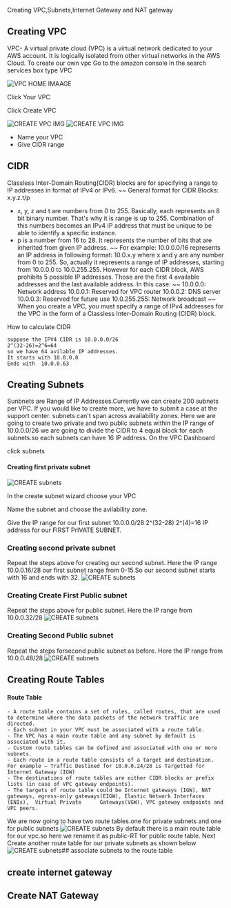 Creating VPC,Subnets,Internet Gateway and NAT gateway

## Creating VPC
VPC- A virtual private cloud (VPC) is a virtual network dedicated to your AWS account. It is logically isolated from other virtual networks in the AWS Cloud.
To create our own vpc
Go to the amazon console
In the search services box  type VPC

![VPC HOME IMAAGE](docs/images/vpc/VPC_home.png)

Click Your VPC

Click Create VPC

![CREATE VPC IMG](docs/images/vpc/create_vpc.png)
![CREATE VPC IMG](docs/images/vpc/create_vpc_wizard.png)
- Name your VPC
- Give CIDR range
## CIDR
Classless Inter-Domain Routing(CIDR) blocks are for specifying a range to IP addresses in format of IPv4 or IPv6.
~~
General format for CIDR Blocks: x.y.z.t/p
- x, y, z and t are numbers from 0 to 255. Basically, each represents an 8 bit binary number. That's why it is range is up to 255. Combination of this numbers becomes an IPv4 IP address that must be unique to be able to identify a specific instance. 
- p is a number from 16 to 28. It represents the number of bits that are inherited from given IP address.
~~
For example: 10.0.0.0/16 represents an IP address in following format: 
10.0.x.y where x and y are any number from 0 to 255. 
So, actually it represents a range of IP addresses, starting from 10.0.0.0 to 10.0.255.255.
However for each CIDR block, AWS prohibits 5 possible IP addresses. Those are the first 4 available addresses and the last available address. In this case:
~~
10.0.0.0: Network address
10.0.0.1: Reserved for VPC router
10.0.0.2: DNS server
10.0.0.3: Reserved for future use
10.0.255.255: Network broadcast 
~~
When you create a VPC, you must specify a range of IPv4 addresses for the VPC in the form of a Classless Inter-Domain Routing (CIDR) block.

How to calculate CIDR 
~~~
suppose the IPV4 CIDR is 10.0.0.0/26
2^(32-26)=2^6=64 
so we have 64 avilable IP addresses.
It starts with 10.0.0.0
Ends with  10.0.0.63
~~~

## Creating Subnets
Sunbnets are Range of IP Addresses.Currently we can create 200 subnets per VPC. If you would like to create more, we have to submit a case at the support center.
subnets can't span across availability zones.
Here we are going to create two private and two public subnets within the IP range of 10.0.0.0/26
we are going to divide the CIDR to 4 equal block for each subnets.so each subnets can have 16 IP address.
On the VPC Dashboard

click subnets
#### Creating first private subnet
![CREATE subnets](docs/images/vpc/private-a.png)

In the create subnet wizard choose your VPC

Name the subnet and choose the avilability zone.

Give the IP range for our first subnet
10.0.0.0/28
2^(32-28)
2^(4)=16 IP address for our FIRST PrIVATE SUBNET.
### Creating second private subnet
Repeat the steps above for creating our second subnet.
Here the IP range
10.0.0.16/28
our first subnet range from 0-15.So our second subnet starts with 16 and ends with 32.
![CREATE subnets](docs/images/vpc/private-b.png)
### Creating Create First Public subnet
Repeat the steps above for public subnet.
Here the IP range from
10.0.0.32/28
![CREATE subnets](docs/images/vpc/public-a.png)
### Creating Second Public subnet
Repeat the steps forsecond  public subnet as before.
Here the IP range from
10.0.0.48/28
![CREATE subnets](docs/images/vpc/public-b.png)
## Creating Route Tables
#### Route Table
~~~
- A route table contains a set of rules, called routes, that are used to determine where the data packets of the network traffic are directed.
- Each subnet in your VPC must be associated with a route table. 
- The VPC has a main route table and any subnet by default is associated with it.
- Custom route tables can be defined and associated with one or more subnets.
- Each route in a route table consists of a target and destination. For example – Traffic Destined for 10.0.0.24/28 is Targetted for Internet Gateway (IGW)
- The destinations of route tables are either CIDR blocks or prefix lists (in case of VPC gateway endpoints).
- The targets of route table could be Internet gateways (IGW), NAT gateways, egress-only gateways(EIGW), Elastic Network Interfaces (ENIs),  Virtual Private      Gateways(VGW), VPC gateway endpoints and VPC peers.
~~~
We are now going to have two route tables.one for private subnets and one for public subnets
![CREATE subnets](docs/images/vpc/public_route_table.png)
By default there is a main route table for our vpc.so here we rename it as public-RT for public route table.
Next Create another route table for our private subnets as shown below
![CREATE subnets](docs/images/vpc/private-rt.png)## associate subnets to the route table

## create internet gateway
## Create NAT Gateway
